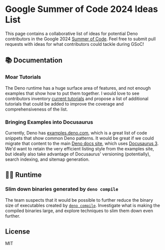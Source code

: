 # Google Summer of Code 2024 Ideas List

This page contains a collaborative list of ideas for potential Deno contributors
in the Google 2024 [Summer of Code](https://summerofcode.withgoogle.com/). Feel
free to submit pull requests with ideas for what contributors could tackle
during GSoC!

## 📚 Documentation

### Moar Tutorials

The Deno runtime has a huge surface area of features, and not enough examples
that show how to put them together. I would love to see contributors inventory
[current tutorials](https://docs.deno.com/runtime/tutorials/hello_world) and
propose a list of additional tutorials that could be added to improve the
coverage and comprehensiveness of the list.

### Bringing Examples into Docusaurus

Currently, Deno has [examples.deno.com](https://examples.deno.com), which is a
great list of code snippets that show common Deno patterns. It would be great if
we could migrate that content to the main
[Deno docs site](https://github.com/denoland/deno-docs/), which uses
[Docusaurus 3](https://docusaurus.io/). We'd want to retain the very efficient
listing style from the examples site, but ideally also take advantage of
Docusaurus' versioning (potentially), search indexing, and sitemap generation.

## 🏃‍♀️ Runtime

### Slim down binaries generated by `deno compile`

The team suspects that it would be possible to further reduce the binary size of
executables created by
[`deno compile`](https://docs.deno.com/runtime/manual/tools/compiler).
Investigate what is making the compiled binaries large, and explore techniques
to slim them down even further.

## License

MIT
